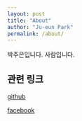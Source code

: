 ```yaml
---
layout: post
title: "About"
author: "Ju-eun Park"
permalink: /about/
---
```




박주은입니다. 사람입니다.



## 관련 링크

[github](https://github.com/Jueun-Park)

[facebook](https://www.facebook.com/jueun.park08)
